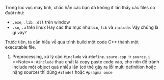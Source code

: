 Trong lúc vọc máy tính, chắc hẳn các bạn đã không ít lần thấy các files có đuôi như:
- `.exe`, `.lib`. `.dll` trên window
- `.so`, `.a` trên linux
Hay các thư mục như `bin`, `lib` và `include`. Vậy chúng là gì vậy?

Trước tiên, ta cần hiểu về quá trình build một code C++ thành một executable file.

1. Preprocessing, xử lý các `#include` và `#define`. 
`soure.cpp` -> `source.i`
==Note==: `#include` thực chất là copy paste code vào, cho nên để tránh include một object quá nhiều lần (có thể gây ra lỗi multi definition hoặc nặng source) thì dùng `#ifndef` hoặc `#pragma once`